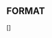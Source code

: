 ## FORMAT
[<Category>] <Title>

## Today Focus (1.5hr left)
- Cursor merge in & Loom
Enrolment Refactor - Test manually
Coach AI - Clickup page review
Referrals - remove optional message
Referrals - make tickets
CLient side token - non black box

Enrolment Refactor - E2E tests


## Next
- Intercom (messages, histroy, intergrated links, chat relevance)
- Costing for chatbot conversation
- Summarise for Justin - playback for Ron's work, what is it, why important
- Tech video loom for tech items

## Backlog
[AI] Check prod deployment from Alvin
[ADE] Update blank tab page chrome work to ADE
[Content Embedding] Understand codebase, deployment and logical flow between things
Find better way to organise workspaces (https://claude.ai/chat/e35b2818-638d-4e69-9fb0-a415e3e58fd8)
[OpenRouter] Set up OpenRouter account for organization
  Create organizational account
  Add relevant users
  Document requirements and use cases
[Cleanup] Delete /ics-nextjs/pages/api/user-record-migrate.ts file and remove MIGRATION_API_KEY environment variable from all .env files (2023 migration tool no longer needed)
[Documentation] Define Solution design doc template and use for Kolb's inside ICS LXP, using existing Figma design
[Testing] E2E test automation MVP with Playwright
[Infrastructure] Upgrade Node to new LTS version (not 18)
[Infrastructure] Improve production visibility with Discord, GCP error logs, and other monitoring tools
[Infrastructure] Consider creating "dev_activities" Slack channel for environment updates (ClickUp, GitLab, deployments, prod alerts) and separate channel for prod issues
[Dev Environment] Plan to add waybar summary of OS situation - monitor storage, memory, CPU usage and apps using excessive resources
[Testing] Get regression testing suite started
[Learning] Reforge tech strategy course - start 2 modules before next Thursday (TOP PRIORITY)
[Dev Environment] Claude code tracking (TOP PRIORITY)
[Process] Define way to do smooth handover between devs
[Infrastructure] Setup auto-resume for dev/test envs via platform.sh CLI (local service or GitLab)
[Infrastructure] Research all Google Cloud monitoring tools and identify which ones we should implement (Cloud Monitoring, Cloud Logging, Error Reporting, Trace, Profiler, etc.)
[Testing] Start a Playwright e2e suite with network call recording (capture request/response data, timing, and duration for each test step) - should integrate with trace logging
[Process] Setup dual repos to allow for PR review
[Infrastructure] Check the gitlab build minutes we use and how they are funded
[Cleanup] Remove repomix stuff - too big for Cursor context (keep for Claude Code only)
[Dev Environment] Get Clickup tickets via API into a script then an MCP server
[Dev Environment] Look at the CC hooks on awesome claude code
[Dev Environment] Setup local OS calendar widget - show next meeting with countdown, highlight active meetings, click to open
[Dev Environment] Get voice to text working on Arch Linux machine
[Dev Environment] Define a CLI tool for myself to manage my OS (display, mouse, bluetooth, screenshots, shortcuts etc)
[Dev Environment] Find ways to log all actions on Linux machine (OS, Chrome, dev tools, terminal commands)
[Dev Environment] Setup OPs tab as a workspace (handle >10 workspaces - super+number shortcut limitation)
[Dev Environment] Document how often gcloud login is needed for NextJS app to access dev Firestore locally
[Research] Review and understand AI global search app - Reference: https://bitbucket.org/icanstudy/ics-pipelines-deployment/src/master/cloudrun_source/
[Process] Write a prompt to summarize Otter.ai standup transcripts for Slack posting
[Process] Do auto summary of Clickup and Gitlab activities at 8am and 5pm into dev team slack channel
[Dev Tools] Create tool to pull dev branch merges, find related tickets, and consolidate into MR summaries for easy change history understanding
[Team] Check with Will to use Gather after getting him able to run NextJS app without Drupal (see Focus item)
[Dev Environment] See if we can use turbopack for our nextJS project to speed up dev
[Bug Fix] Fix healthchecks to 500 when non authed without key
[Bug Fix] Can't log out on payment screen initially
[Security] All secrets in GCP should be stored as a secret env var not normal one
[Security] Check all env and codebase, find the NEXT_ variables that are in build files or the deployed env when they shouldn't be in .env locally
[UX] Finder field is multiline but doesn't expand with text or dragged (so it's just one line always except inside the field itself)
[UX] Check the wrapping of text for pill/badge component
[Security] Check all 3rd party services and their tokens with expiry times
[Security] Check that lower env cannot accept a signup of a non @icanstudy.com email in auth0
[Security] Export Auth0 into repo to make sure we have the latest
[Documentation] Document and understand current redirects throughout app including kickstart vs legacy
[Dev Tools] Create quick way to find user by name and pull Auth0 + Firestore records in one go
[UX] Check if menu is normally expanded when going from diag results "back to dashboard" vs already being on dashboard
[Bug Fix] Look at the 4x bugs in the current sprint
[Bug Fix] Investigate why /api/ghl/update-contact-server returns 500 on local dev during profile page fillout
[UX] Profile page - change phone number field to show "(optional)" in label instead of asterisk with "not mandatory" note
[UX] Profile intro page - DOB field defaults to today making it hard to know why continue button is disabled
[Infrastructure] Drupal DB copy down from prod to lower env x3
[Infrastructure] Integrate Clickup with Gitlab
[Infrastructure] Integrate Slack with ClickUp
[Infrastructure] Integrate GitLab with Slack
[Process] Improve Gitlab MR process with descriptions, ticket links, and standard title formats
[Process] Implement structured ticket format with PRD references
[Process] Better utilize Clickup for documentation and meeting notes
[Process] Research and evaluate Clickup Brain for team productivity
[Documentation] Expand technical documentation
[Process] Consolidate documentation and processes into Clickup
[Team] Improve visibility and communication between developers and Justin's team
[Infrastructure] Make production logs and issues more visible and accessible
[Dev Environment] Check claude code settings for each place (OS, Nexo, ICS app)
[Dev Environment] Get code running locally (Due: Friday, July 18th 2025)
[Dev Environment] Setup prod/preprod/test/dev account (Due: Friday, July 18th 2025)
[Dev Environment] Get e2e running
[Dev Environment] Fix merging up env to be conflict free
[Bug Fix] GCP 500 errors

[Feature] Screenshot window tool
[Feature] Refine list of apps to then connect with MCP
[Planning] Plan SDLC flow - now and ideal
[Planning] MVP - Professionals program
[Infrastructure] Get off Annex Platform.sh
[Infrastructure] Get off Annex gitlab (to github?)
[Infrastructure] Consider a simpler CMS like keystone
[Team] Get ICS taught
[Team] Clickup training
[Team] Get devs into Gather
[Team] Ron to identify MacBook Pro to buy and chat to Justin about it
[Dev Environment] **LOW PRIORITY** Get weather from BOM or similar and display on waybar

## Personal/Arch OS

### Work Items
Kolbs idea (TBD Justin)
AI learn more with Tan
AI - show team my workflow to devs, AI progress preso for whole team

### MEDIUM PRIORITY
Implement keyboard-first file picker
  - Options: fzf + fd/ripgrep combo
  - Or: broot, nnn with preview, or custom TUI
  - Must support: navigate folders, ripgrep search, preview

AGS improvements:
  - Integrate notifications into sidebar (not floating)
  - Fix app launcher: auto-select first item, better styling
  - Add to bar: volume indicator, next calendar event

Setup voice to text

### LOW PRIORITY
Nexo enhancements:
  - Auto-export Claude.ai chats (check for API/browser automation)
  - Export format: markdown with metadata
  - Local RAG for searching insights (consider ollama + vector DB)
  - Self-documenting static site (mkdocs/hugo)

Google profile cleanup
  - Export saved passwords first
  - Remove old form data and saved sites

System cleanup
  - Remove unused apps from launcher list
  - Check .desktop files in ~/.local/share/applications/
